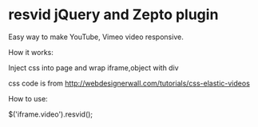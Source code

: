 resvid jQuery and Zepto plugin
======

Easy way to make YouTube, Vimeo video responsive.

How it works:

Inject css into page and wrap iframe,object with div

css code is from http://webdesignerwall.com/tutorials/css-elastic-videos

How to use:

$('iframe.video').resvid();
